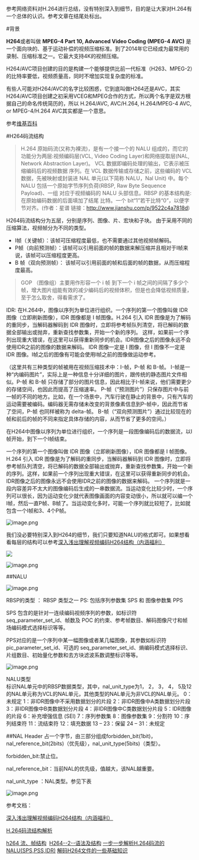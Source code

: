 参考网络资料对H.264进行总结，没有特别深入到细节，目的是让大家对H.264有一个总体的认识。参考文章在结尾处标出。


#背景

**H264**或者叫做 **MPEG-4 Part 10, Advanced Video Coding (MPEG-4 AVC)** 是一个面向块的、基于运动补偿的视频压缩标准。到了2014年它已经成为最常用的录制、压缩标准之一。它最大支持4K的视频压缩。

H264/AVC项目创建的目的是构建一个能够提供比前一代标准（H263、MPEG-2）的比特率要低，视频质量高，同时不增加实现复杂度的标准。

有些人可能对H264/AVC的名字比较困惑，它到底叫做H264还是AVC，其实H264/AVC项目创建之初采用VCEG和MPEG合作的方式，所以两个名字是双方根据自己的命名传统简历的，所以 H.264/AVC, AVC/H.264, H.264/MPEG-4 AVC, or MPEG-4/H.264 AVC其实都是一个意思。

参考[维基百科](https://en.wikipedia.org/wiki/H.264/MPEG-4_AVC#Features)


#H264码流结构

>H.264 原始码流(又称为裸流)，是有一个接一个的 NALU 组成的，而它的功能分为两层:视频编码层(VCL, Video Coding Layer)和网络提取层(NAL, Network Abstraction Layer)。
VCL 数据即编码处理的输出，它表示被压缩编码后的视频数据 序列。在 VCL 数据传输或存储之前，这些编码的 VCL 数据，先被映射或封装进 NAL 单元(以下简称 NALU，Nal Unit) 中。每个 NALU 包括一个原始字节序列负荷(RBSP, Raw Byte Sequence Payload)、一组 对应于视频编码的 NALU 头部信息。RBSP 的基本结构是:在原始编码数据的后面填加了结尾 比特。一个 bit“1”若干比特“0”，以便字节对齐。(作者：星谱
链接：http://www.jianshu.com/p/9522c4a7818d)

H264码流结构分为五层，分别是序列、图像、片、宏块和子块。
由于采用不同的压缩算法，视频帧分为不同的类型。
- I帧（关键帧）：该帧可压缩程度最低，也不需要通过其他视频帧解码。
- P帧（向前预测帧）：该帧可以引用前面的帧的数据来解压缩并且相对于I帧来说，该帧可以压缩程度更高。
- B 帧（双向预测帧）： 该帧可以引用前面的帧和后面的帧的数据，从而压缩程度最高。

>GOP （图像组）主要用作形容一个 i 帧 到下一个 i 帧之间的间隔了多少个帧，增大图片组能有效的减少编码后的视频体积，但是也会降低视频质量，至于怎么取舍，得看需求了。



IDR:  在H.264中，图像以序列为单位进行组织。一个序列的第一个图像叫做 IDR 图像（立即刷新图像），IDR 图像都是 I 帧图像。H.264 引入 IDR 图像是为了解码的重同步，当解码器解码到 IDR 图像时，立即将参考帧队列清空，将已解码的数据全部输出或抛弃，重新查找参数集，开始一个新的序列。 这样，如果前一个序列出现重大错误，在这里可以获得重新同步的机会。IDR图像之后的图像永远不会使用IDR之前的图像的数据来解码。       IDR 图像一定是 I 图像，但 I 图像不一定是 IDR 图像。I帧之后的图像有可能会使用I帧之前的图像做运动参考。

（这里共有三种类型的帧被用在视频压缩技术中：I-帧，P-帧 和 B-帧。 
I-帧是一种“内编码图片”，实际上是一种信息十分详细的图片，跟传统的静态图片文件相似。P-帧 和 B-帧 只存储了部分的图片信息，因此相比于I-帧来说，他们需要更少的存储空间，也因此而提高了压缩速率。 
P-帧（“预测图片”）只保存图片中与前一帧的不同的地方。比如，在一个场景中，汽车行驶在静止的背景中，只有汽车的运动需要被编码。编码器无需存储未改变的背景像素信息到P-帧中，因此而节省了空间，P-帧 也同样被称为 delta-帧。 
B-帧（“双向预测图片”）通过比较现在的帧和前后的帧的不同来指定具体存储的内容，从而节省了更多的空间。）

在H264中图像以序列为单位进行组织，一个序列是一段图像编码后的数据流，以I帧开始，到下一个I帧结束。

一个序列的第一个图像叫做 IDR 图像（立即刷新图像），IDR 图像都是 I 帧图像。H.264 引入 IDR 图像是为了解码的重同步，当解码器解码到 IDR 图像时，立即将参考帧队列清空，将已解码的数据全部输出或抛弃，重新查找参数集，开始一个新的序列。这样，如果前一个序列出现重大错误，在这里可以获得重新同步的机会。IDR图像之后的图像永远不会使用IDR之前的图像的数据来解码。
一个序列就是一段内容差异不太大的图像编码后生成的一串数据流。当运动变化比较少时，一个序列可以很长，因为运动变化少就代表图像画面的内容变动很小，所以就可以编一个I帧，然后一直P帧、B帧了。当运动变化多时，可能一个序列就比较短了，比如就包含一个I帧和3、4个P帧。

![image.png](http://upload-images.jianshu.io/upload_images/952890-ec1de09cdca76e41.png?imageMogr2/auto-orient/strip%7CimageView2/2/w/1240)



我们没必要特别深入到H264的细节，我们只要知道NALU的格式即可。如果想看看每层的结构可以参考[深入浅出理解视频编码H264结构（内涵福利）](http://www.jianshu.com/p/9522c4a7818d)





![](http://upload-images.jianshu.io/upload_images/952890-fb226af4f794cfa3.png?imageMogr2/auto-orient/strip%7CimageView2/2/w/1240)

![image.png](http://upload-images.jianshu.io/upload_images/952890-d63c2a6c3ff241cb.png?imageMogr2/auto-orient/strip%7CimageView2/2/w/1240)


##NALU

![image.png](http://upload-images.jianshu.io/upload_images/952890-716512acf98df343.png?imageMogr2/auto-orient/strip%7CimageView2/2/w/1240)

RBSP的类型 ： 
RBSP 类型之一 
PS: 包括序列参数集 SPS  和 图像参数集 PPS 
        
SPS 包含的是针对一连续编码视频序列的参数，如标识符 seq_parameter_set_id、帧数及 POC 的约束、参考帧数目、解码图像尺寸和帧场编码模式选择标识等等。 


PPS对应的是一个序列中某一幅图像或者某几幅图像，其参数如标识符 pic_parameter_set_id、可选的 seq_parameter_set_id、熵编码模式选择标识、片组数目、初始量化参数和去方块滤波系数调整标识等等。 

![image.png](http://upload-images.jianshu.io/upload_images/952890-15ad4296dc67430e.png?imageMogr2/auto-orient/strip%7CimageView2/2/w/1240)


NALU类型  
       标识NAL单元中的RBSP数据类型，其中，nal_unit_type为1， 2， 3， 4， 5及12的NAL单元称为VCL的NAL单元，其他类型的NAL单元为非VCL的NAL单元。 
0：未规定 
1：非IDR图像中不采用数据划分的片段 
2：非IDR图像中A类数据划分片段 
3：非IDR图像中B类数据划分片段 
4：非IDR图像中C类数据划分片段 
5：IDR图像的片段 
6：补充增强信息 (SEI) 
7：序列参数集 
8：图像参数集 
9：分割符 
10：序列结束符 
11：流结束符 
12：填充数据 
13 – 23：保留 
24 – 31：未规定 

##NAL Header
占一个字节，由三部分组成forbidden_bit(1bit)，nal_reference_bit(2bits)（优先级），nal_unit_type(5bits)（类型）。

forbidden_bit:禁止位。

nal_reference_bit：当前NAL的优先级，值越大，该NAL越重要。

nal_unit_type ：NAL类型。参见下表

![image.png](http://upload-images.jianshu.io/upload_images/952890-8ce2deb38b4f283f.png?imageMogr2/auto-orient/strip%7CimageView2/2/w/1240)


参考文档：

[深入浅出理解视频编码H264结构（内涵福利）](http://www.jianshu.com/p/9522c4a7818d)

[H.264码流结构解析](http://blog.csdn.net/mandagod/article/details/51174680)

[h264 流、帧结构](http://transcoder.baiducontent.com/tc?srd=1&dict=32&h5ad=1&bdenc=1&lid=9157954412547245214&title=h264%E6%B5%81%E5%B8%A7%E7%BB%93%E6%9E%84-DoubleLi-%E5%8D%9A%E5%AE%A2%E5%9B%AD&nsrc=IlPT2AEptyoA_yixCFOxXnANedT62v3IEQGG_ytK1DK6mlrte4viZQRAXjbrMXmNZpPPtCPQpxkIuHKb_7YskNYWgK)
 [H264--2--语法及结构](http://blog.csdn.net/yangzhongxuan/article/details/8003494)
[一步一步解析H.264码流的NALU(SPS,PSS,IDR)](http://guoh.org/lifelog/2013/10/h-264-bit-stream-sps-pps-idr-nalu/)
[解码H264文件的一些基础知识](http://transcoder.baiducontent.com/tc?srd=1&dict=32&h5ad=1&bdenc=1&lid=11870939732630474985&nsrc=IlPT2AEptyoA_yixCFOxXnANedT62v3IEQGG_ytK1DK6mlrte4viZQRAYCH7MXW4GoCb9n00sqcIuH7a_71k6so4g43)